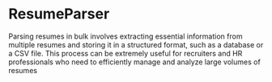 # ResumeParser
Parsing resumes in bulk involves extracting essential information from multiple resumes and storing it in a structured format, such as a database or a CSV file. This process can be extremely useful for recruiters and HR professionals who need to efficiently manage and analyze large volumes of resumes
